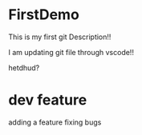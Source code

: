 # FirstDemo

This is my first git Description!!

I am updating git file through vscode!!

hetdhud?

# dev feature

adding a feature
fixing bugs
